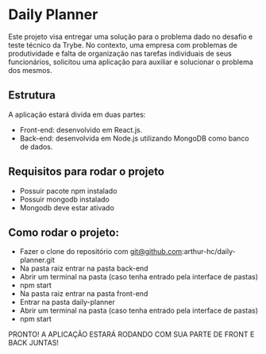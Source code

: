 # Daily Planner

Este projeto visa entregar uma solução para o problema dado no desafio e teste técnico da Trybe. No contexto, uma empresa com problemas de produtividade e falta de organização nas tarefas individuais de seus funcionários, solicitou uma aplicação para auxiliar e solucionar o problema dos mesmos.

## Estrutura
A aplicação estará divida em duas partes:
* Front-end: desenvolvido em React.js.
* Back-end: desenvolvida em Node.js utilizando MongoDB como banco de dados.

## Requisitos para rodar o projeto
* Possuir pacote npm instalado
* Possuir mongodb instalado
* Mongodb deve estar ativado

## Como rodar o projeto:
* Fazer o clone do repositório com git@github.com:arthur-hc/daily-planner.git
* Na pasta raiz entrar na pasta back-end
* Abrir um terminal na pasta (caso tenha entrado pela interface de pastas)
* npm start
* Na pasta raiz entrar na pasta front-end
* Entrar na pasta daily-planner
* Abrir um terminal na pasta (caso tenha entrado pela interface de pastas)
* npm start

PRONTO! A APLICAÇÃO ESTARÁ RODANDO COM SUA PARTE DE FRONT E BACK JUNTAS!